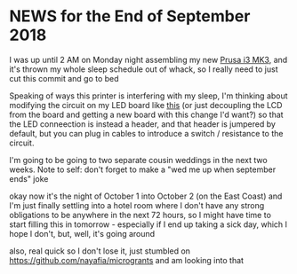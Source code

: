 # NEWS for the End of September 2018

I was up until 2 AM on Monday night assembling my new [Prusa i3 MK3][], and it's thrown my whole sleep schedule out of whack, so I really need to just cut this commit and go to bed

[Prusa i3 MK3]: https://www.prusa3d.com/original-prusa-i3-mk3/

Speaking of ways this printer is interfering with my sleep, I'm thinking about modifying the circuit on my LED board like [this](https://www.youtube.com/watch?v=ymwqs_njZbk) (or just decoupling the LCD from the board and getting a new board with this change I'd want?) so that the LED conneection is instead a header, and that header is jumpered by default, but you can plug in cables to introduce a switch / resistance to the circuit.

I'm going to be going to two separate cousin weddings in the next two weeks. Note to self: don't forget to make a "wed me up when september ends" joke

okay now it's the night of October 1 into October 2 (on the East Coast) and I'm just finally settling into a hotel room where I don't have any strong obligations to be anywhere in the next 72 hours, so I might have time to start filling this in tomorrow - especially if I end up taking a sick day, which I hope I don't, but, well, it's going around

also, real quick so I don't lose it, just stumbled on https://github.com/nayafia/microgrants and am looking into that

